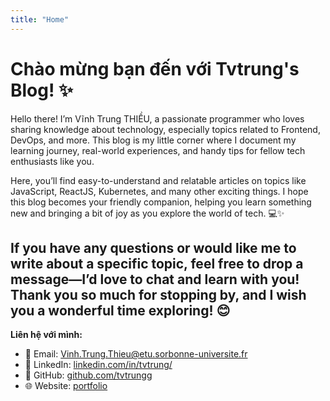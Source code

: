 ```yaml
---
title: "Home"
---
```


# Chào mừng bạn đến với Tvtrung's Blog! ✨

Hello there! I’m Vĩnh Trung THIỀU, a passionate programmer who loves sharing knowledge about technology, especially topics related to Frontend, DevOps, and more. This blog is my little corner where I document my learning journey, real-world experiences, and handy tips for fellow tech enthusiasts like you.

Here, you’ll find easy-to-understand and relatable articles on topics like JavaScript, ReactJS, Kubernetes, and many other exciting things. I hope this blog becomes your friendly companion, helping you learn something new and bringing a bit of joy as you explore the world of tech. 💻✨

If you have any questions or would like me to write about a specific topic, feel free to drop a message—I’d love to chat and learn with you! Thank you so much for stopping by, and I wish you a wonderful time exploring! 😊
---

**Liên hệ với mình:**
- 📧 Email: [Vinh.Trung.Thieu@etu.sorbonne-universite.fr](mailto:Vinh.Trung.Thieu@etu.sorbonne-universite.fr)
- 💼 LinkedIn: [linkedin.com/in/tvtrung/](https://www.linkedin.com/in/tvtrung/)
- 👾 GitHub: [github.com/tvtrungg](https://github.com/tvtrungg)
- 🌐 Website: [portfolio](https://tvtrung.vercel.app)

